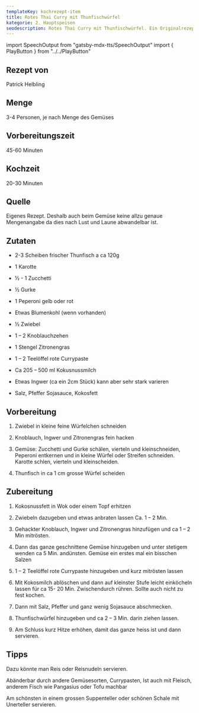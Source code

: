 ```yaml
---
templateKey: kochrezept-item
title: Rotes Thai Curry mit Thunfischwürfel
kategorie: 2. Hauptspeisen
seodescription: Rotes Thai Curry mit Thunfischwürfel. Ein Originalrezept Patrick Helbling.
---
```

import SpeechOutput from "gatsby-mdx-tts/SpeechOutput"
import { PlayButton } from "../../PlayButton"

<SpeechOutput id="kochrezept-patrick-helbling-rotes-thai-curry-thunfischwuerfel" customPlayButton={PlayButton}>

## Rezept von

Patrick Helbling

## Menge

3-4 Personen, je nach Menge des Gemüses

## Vorbereitungszeit

45-60 Minuten

## Kochzeit

20-30 Minuten

## Quelle

Eigenes Rezept. Deshalb auch beim Gemüse keine allzu genaue Mengenangabe da dies nach Lust und Laune abwandelbar ist.

## Zutaten

* 2-3 Scheiben frischer Thunfisch a ca 120g  
* 1 Karotte 

* ½ - 1 Zucchetti 
* ½ Gurke 
* 1 Peperoni gelb oder rot 
* Etwas Blumenkohl (wenn vorhanden) 
* ½ Zwiebel 
* 1 – 2 Knoblauchzehen 
* 1 Stengel Zitronengras 
* 1 – 2 Teelöffel rote Currypaste 
* Ca 205 – 500 ml Kokusnussmilch 
* Etwas Ingwer (ca ein 2cm Stück) kann aber sehr stark varieren 
* Salz, Pfeffer Sojasauce, Kokosfett 

## Vorbereitung 

1. Zwiebel in kleine feine Würfelchen schneiden 

1. Knoblauch, Ingwer und Zitronengras fein hacken 

1. Gemüse: Zucchetti und Gurke schälen, vierteln und kleinschneiden, Peperoni entkernen und in kleine Würfel oder Streifen schneiden. Karotte schlen, vierteln und kleinscheiden.  

1. Thunfisch in ca 1 cm grosse Würfel scheiden 

## Zubereitung 

1. Kokosnussfett in Wok oder einem Topf erhitzen 
1. Zwiebeln dazugeben und etwas anbraten lassen Ca. 1 – 2 Min. 

1. Gehackter Knoblauch, Ingwer und Zitronengras hinzufügen und ca 1 – 2 Min mitrösten. 

1. Dann das ganze geschnittene Gemüse hinzugeben  und unter stetigem wenden ca 5 Min. andünsten. Gemüse ein erstes mal ein bisschen Salzen 

1. 1 – 2 Teelöffel rote Currypaste hinzugeben und kurz mitrösten lassen 

1. Mit Kokosmilch ablöschen und dann auf kleinster Stufe leicht einköcheln lassen für ca 15- 20 Min. Zwischendurch rühren. Sollte auch nicht zu fest kochen. 

1. Dann mit Salz, Pfeffer und ganz wenig Sojasauce abschmecken. 

1. Thunfischwürfel hinzugeben und ca 2 – 3 Min. darin ziehen lassen. 

1. Am Schluss kurz Hitze erhöhen, damit das ganze heiss ist und dann servieren.

## Tipps

Dazu könnte man Reis oder Reisnudeln servieren. 

Abänderbar durch andere Gemüsesorten, Currypasten, Ist auch mit Fleisch, anderem Fisch wie Pangasius oder Tofu machbar 

Am schönsten in einem grossen Suppenteller oder schönen Schale mit Unerteller servieren. 

</SpeechOutput>